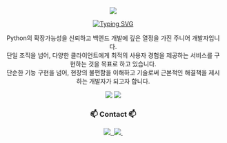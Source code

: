 <div align="center">
  <img src="https://capsule-render.vercel.app/api?text=I'm%20Bari&type=waving" />

  <a href="https://git.io/typing-svg"><img src="https://readme-typing-svg.demolab.com?font=Fira+Code&duration=2000&color=F7832E&multiline=true&width=435&lines=I+believe+good+code;starts+with+good+questions!" alt="Typing SVG" /></a>

  <p>
    Python의 확장가능성을 신뢰하고 백엔드 개발에 깊은 열정을 가진 주니어 개발자입니다. <br>
    단일 조직을 넘어, 다양한 클라이언트에게 최적의 사용자 경험을 제공하는 서비스를 구현하는 것을 목표로 하고 있습니다. <br>
    단순한 기능 구현을 넘어, 현장의 불편함을 이해하고 기술로써 근본적인 해결책을 제시하는 개발자가 되고자 합니다.
  </p>

  <img src="https://github-readme-stats.vercel.app/api?username=hotbari&show_icons=true&theme=transparent" />

  

  <img src="https://github-readme-stats.vercel.app/api/top-langs/?username=hotbari&layout=compact" />

  <h3 align="center">📫 Contact 📫</h3>
  
  <a href="https://velog.io/@hotbari">
    <img src="https://img.shields.io/badge/Velog-1EBC8F?style=for-the-badge&logo=velog&logoColor=white" />&nbsp;
  </a>
  
  <a href="mailto:tangycaco@gmail.com">
    <img src="https://img.shields.io/badge/tangycaco@gmail.com-D14836?style=for-the-badge&logo=gmail&logoColor=white"/>&nbsp;
  </a>
</div>
